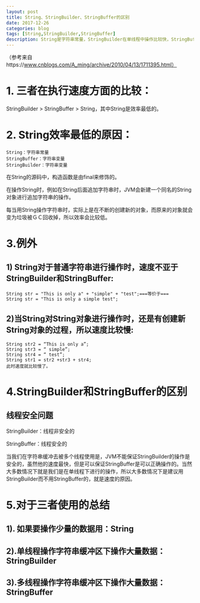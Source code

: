 ```yaml
---
layout: post
title: String、StringBuilder、StringBuffer的区别
date: 2017-12-26
categories: blog
tags: [String,StringBuilder,StringBuffer]
description: String是字符串常量，StringBuilder在单线程中操作比较快，StringBuffer是线程安全的。
---
```


（参考来自https://www.cnblogs.com/A_ming/archive/2010/04/13/1711395.html）
# 1. 三者在执行速度方面的比较：

   StringBuilder >  StringBuffer  >  String，其中String是效率最低的。

# 2. String效率最低的原因：
     
    String：字符串常量
	StringBuffer：字符串变量
	StringBuilder：字符串变量

在String的源码中，构造函数是由final来修饰的。

在操作String时，例如在String后面追加字符串时，JVM会新建一个同名的String对象进行追加字符串的操作。

每当用String操作字符串时，实际上是在不断的创建新的对象，而原来的对象就会变为垃圾被ＧＣ回收掉，所以效率会比较低。

# 3.例外

## 1) String对于普通字符串进行操作时，速度不亚于StringBuilder和StringBuffer:

	String str = "This is only a" + "simple" + "test";===等价于===
	String str = "This is only a simple test";

## 2)当String对String对象进行操作时，还是有创建新String对象的过程，所以速度比较慢:

	String str2 = “This is only a”;
	String str3 = “ simple”;
	String str4 = “ test”;
	String str1 = str2 +str3 + str4;
	此时速度就比较慢了。

# 4.StringBuilder和StringBuffer的区别

## 线程安全问题

   StringBuilder：线程非安全的</br>

StringBuffer：线程安全的</br>

   当我们在字符串缓冲去被多个线程使用是，JVM不能保证StringBuilder的操作是安全的，虽然他的速度最快，但是可以保证StringBuffer是可以正确操作的。当然大多数情况下就是我们是在单线程下进行的操作，所以大多数情况下是建议用StringBuilder而不用StringBuffer的，就是速度的原因。

# 5.对于三者使用的总结

## 1). 如果要操作少量的数据用：String

## 2).单线程操作字符串缓冲区下操作大量数据：StringBuilder

## 3).多线程操作字符串缓冲区下操作大量数据：StringBuffer









